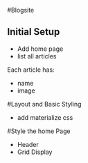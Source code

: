 #Blogsite

## Initial Setup
* Add home page
* list all articles

Each article has:
* name
* image

#Layout and Basic Styling
* add materialize css

#Style the home Page
* Header
* Grid Display